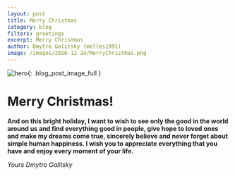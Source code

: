 ```yaml
---
layout: post
title: Merry Christmas 
category: blog
filters: greetings
excerpt: Merry Christmas
author: Dmytro Galitsky (melles1991)
image: /images/2020-12-24/MerryChristmas.png
---
```


![hero]({{site.url}}/{{page.image}}){: .blog_post_image_full }

# Merry Christmas!  
**And on this bright holiday, I want to wish to see only the good in the world around us and find everything good in people, 
give hope to loved ones and make my dreams come true, sincerely believe and never forget about simple human happiness.
I wish you to appreciate everything that you have and enjoy every moment of your life.**


*Yours Dmytro Galitsky*
